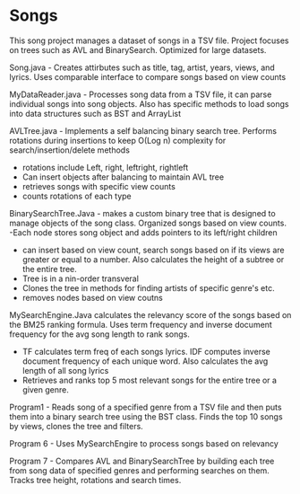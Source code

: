 # Songs
This song project manages a dataset of songs in a TSV file. Project focuses on trees such as AVL and BinarySearch. Optimized for large datasets. 


Song.java - Creates attirbutes such as title, tag, artist, years, views, and lyrics. Uses comparable interface to compare songs based on view counts

MyDataReader.java - Processes song data from a TSV file, it can parse individual songs into song objects. Also has specific methods to load songs into data structures such as BST and ArrayList

AVLTree.java - Implements a self balancing binary search tree. Performs rotations during insertions to keep O(Log n) complexity for search/insertion/delete methods
- rotations include Left, right, leftright, rightleft
- Can insert objects after balancing to maintain AVL tree
- retrieves songs with specific view counts
- counts rotations of each type

BinarySearchTree.Java - makes a custom binary tree that is designed to manage objects of the song class. Organized songs based on view counts.
-Each node stores song object and adds pointers to its left/right children
- can insert based on view count, search songs based on if its views are greater or equal to a number. Also calculates the height of a subtree or the entire tree.
- Tree is in a nin-order transveral
- Clones the tree in methods for finding artists of specific genre's etc.
- removes nodes based on view coutns

MySearchEngine.Java calculates the relevancy score of the songs based on the BM25 ranking formula. Uses term frequency and inverse document frequency for the avg song length to rank songs.
- TF calculates term freq of each songs lyrics. IDF computes inverse document frequency of each unique word. Also calculates the avg length of all song lyrics
- Retrieves and ranks top 5 most relevant songs for the entire tree or a given genre.

Program1 - Reads song of a specified genre from a TSV file and then puts them into a binary search tree using the BST class. Finds the top 10 songs by views, clones the tree and filters. 

Program 6 - Uses MySearchEngire to process songs based on relevancy

Program 7 - Compares AVL and BinarySearchTree by building each tree from song data of specified genres and performing searches on them. Tracks tree height, rotations and search times. 
